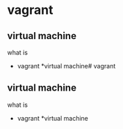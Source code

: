 # vagrant
## virtual machine

what is 
* vagrant
*virtual machine# vagrant
## virtual machine

what is 
* vagrant
*virtual machine
